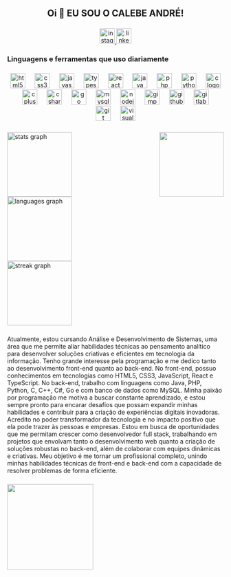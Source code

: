 <h2 align="center">Oi 👋 EU SOU O CALEBE ANDRÉ!</h2>

###

<div align="center">
  <a href="https://www.instagram.com/calebe_am/" target="_blank">
    <img src="https://img.shields.io/static/v1?message=Instagram&logo=instagram&label=&color=E4405F&logoColor=white&labelColor=&style=for-the-badge" height="35" alt="instagram logo"  />
  </a>
  <a href="https://www.linkedin.com/in/calebe-andr%C3%A9-385b36303/" target="_blank">
    <img src="https://img.shields.io/static/v1?message=LinkedIn&logo=linkedin&label=&color=0077B5&logoColor=white&labelColor=&style=for-the-badge" height="35" alt="linkedin logo"  />
  </a>
</div>

###

<h3 align="left">Linguagens e ferramentas que uso diariamente</h3>

###

<div align="center">
  <img src="https://cdn.jsdelivr.net/gh/devicons/devicon/icons/html5/html5-plain-wordmark.svg" height="35" alt="html5 logo"  />
  <img width="14" />
  <img src="https://cdn.jsdelivr.net/gh/devicons/devicon/icons/css3/css3-plain-wordmark.svg" height="35" alt="css3 logo"  />
  <img width="14" />
  <img src="https://cdn.jsdelivr.net/gh/devicons/devicon/icons/javascript/javascript-original.svg" height="35" alt="javascript logo"  />
  <img width="14" />
  <img src="https://cdn.jsdelivr.net/gh/devicons/devicon/icons/typescript/typescript-plain.svg" height="35" alt="typescript logo"  />
  <img width="14" />
  <img src="https://cdn.jsdelivr.net/gh/devicons/devicon/icons/react/react-original-wordmark.svg" height="35" alt="react logo"  />
  <img width="14" />
  <img src="https://cdn.jsdelivr.net/gh/devicons/devicon/icons/java/java-original-wordmark.svg" height="35" alt="java logo"  />
  <img width="14" />
  <img src="https://cdn.jsdelivr.net/gh/devicons/devicon/icons/php/php-original.svg" height="35" alt="php logo"  />
  <img width="14" />
  <img src="https://cdn.jsdelivr.net/gh/devicons/devicon/icons/python/python-original-wordmark.svg" height="35" alt="python logo"  />
  <img width="14" />
  <img src="https://cdn.jsdelivr.net/gh/devicons/devicon/icons/c/c-line.svg" height="35" alt="c logo"  />
  <img width="14" />
  <img src="https://cdn.jsdelivr.net/gh/devicons/devicon/icons/cplusplus/cplusplus-original.svg" height="35" alt="cplusplus logo"  />
  <img width="14" />
  <img src="https://cdn.jsdelivr.net/gh/devicons/devicon/icons/csharp/csharp-plain.svg" height="35" alt="csharp logo"  />
  <img width="14" />
  <img src="https://cdn.jsdelivr.net/gh/devicons/devicon/icons/go/go-original-wordmark.svg" height="35" alt="go logo"  />
  <img width="14" />
  <img src="https://cdn.jsdelivr.net/gh/devicons/devicon/icons/mysql/mysql-original-wordmark.svg" height="35" alt="mysql logo"  />
  <img width="14" />
  <img src="https://cdn.jsdelivr.net/gh/devicons/devicon/icons/nodejs/nodejs-plain-wordmark.svg" height="35" alt="nodejs logo"  />
  <img width="14" />
  <img src="https://cdn.jsdelivr.net/gh/devicons/devicon/icons/gimp/gimp-plain-wordmark.svg" height="35" alt="gimp logo"  />
  <img width="14" />
  <img src="https://cdn.jsdelivr.net/gh/devicons/devicon/icons/github/github-original.svg" height="35" alt="github logo"  />
  <img width="14" />
  <img src="https://cdn.jsdelivr.net/gh/devicons/devicon/icons/gitlab/gitlab-plain-wordmark.svg" height="35" alt="gitlab logo"  />
  <img width="14" />
  <img src="https://cdn.jsdelivr.net/gh/devicons/devicon/icons/git/git-plain-wordmark.svg" height="35" alt="git logo"  />
  <img width="14" />
  <img src="https://cdn.jsdelivr.net/gh/devicons/devicon/icons/visualstudio/visualstudio-plain-wordmark.svg" height="35" alt="visualstudio logo"  />
</div>

###

<img align="right" height="150" src="https://user-images.githubusercontent.com/74038190/212284145-bf2c01a8-c448-4f1a-b911-996024c84606.gif"  />

###

<div align="left">
  <img src="https://github-readme-stats.vercel.app/api?username=Calebe022&hide_title=false&hide_rank=false&show_icons=true&include_all_commits=true&count_private=true&disable_animations=false&theme=blue-green&locale=en&hide_border=false&order=1" height="150" alt="stats graph" /> <br>
  <img src="https://github-readme-stats.vercel.app/api/top-langs?username=Calebe022&locale=en&hide_title=false&layout=compact&card_width=320&langs_count=5&theme=synthwave&hide_border=false&order=2" height="150" alt="languages graph" /> <br>
  <img src="https://streak-stats.demolab.com?user=Calebe022&locale=en&mode=daily&theme=buefy&hide_border=false&border_radius=5&order=3" height="150" alt="streak graph"  />
</div>

###

<p align="left">Atualmente, estou cursando Análise e Desenvolvimento de Sistemas, uma área que me permite aliar habilidades técnicas ao pensamento analítico para desenvolver soluções criativas e eficientes em tecnologia da informação. Tenho grande interesse pela programação e me dedico tanto ao desenvolvimento front-end quanto ao back-end. No front-end, possuo conhecimentos em tecnologias como HTML5, CSS3, JavaScript, React e TypeScript. No back-end, trabalho com linguagens como Java, PHP, Python, C, C++, C#, Go e com banco de dados como MySQL. Minha paixão por programação me motiva a buscar constante aprendizado, e estou sempre pronto para encarar desafios que possam expandir minhas habilidades e contribuir para a criação de experiências digitais inovadoras. Acredito no poder transformador da tecnologia e no impacto positivo que ela pode trazer às pessoas e empresas. Estou em busca de oportunidades que me permitam crescer como desenvolvedor full stack, trabalhando em projetos que envolvam tanto o desenvolvimento web quanto a criação de soluções robustas no back-end, além de colaborar com equipes dinâmicas e criativas. Meu objetivo é me tornar um profissional completo, unindo minhas habilidades técnicas de front-end e back-end com a capacidade de resolver problemas de forma eficiente.</p>

###

<div align="left">
  <img height="200" src="https://user-images.githubusercontent.com/74038190/212284136-03988914-d899-44b4-b1d9-4eeccf656e44.gif"  />
</div>

###
